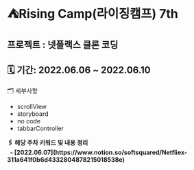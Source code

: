 # ⛺️Rising Camp(라이징캠프) 7th

## 프로젝트 : 넷플랙스 클론 코딩
## 🗓 기간: 2022.06.06 ~ 2022.06.10  




🗂 세부사항
- scrollView
- storyboard
- no code
- tabbarController

<summary><b>🖇 해당 주차 키워드 및  내용 정리 <b/></summary>
<div markdown="1">
 &nbsp;
 - [2022.06.07](https://www.notion.so/softsquared/Netfliex-311a641f0b6d4332804878215018538e)


 &nbsp;   
</div>
</details>
</br>
